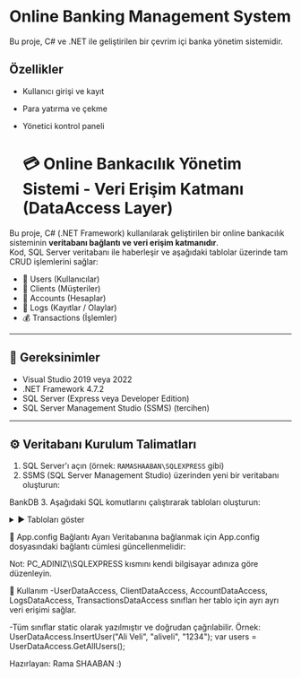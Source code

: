 # Online Banking Management System
Bu proje, C# ve .NET ile geliştirilen bir çevrim içi banka yönetim sistemidir.

## Özellikler
- Kullanıcı girişi ve kayıt
- Para yatırma ve çekme
- Yönetici kontrol paneli

  # 💳 Online Bankacılık Yönetim Sistemi - Veri Erişim Katmanı (DataAccess Layer)

Bu proje, C# (.NET Framework) kullanılarak geliştirilen bir online bankacılık sisteminin **veritabanı bağlantı ve veri erişim katmanıdır**.  
Kod, SQL Server veritabanı ile haberleşir ve aşağıdaki tablolar üzerinde tam CRUD işlemlerini sağlar:

- 👤 Users (Kullanıcılar)
- 👥 Clients (Müşteriler)
- 🏦 Accounts (Hesaplar)
- 📒 Logs (Kayıtlar / Olaylar)
- 💰 Transactions (İşlemler)

---

## 📌 Gereksinimler

- Visual Studio 2019 veya 2022
- .NET Framework 4.7.2
- SQL Server (Express veya Developer Edition)
- SQL Server Management Studio (SSMS) (tercihen)

---

## ⚙️ Veritabanı Kurulum Talimatları

1. SQL Server'ı açın (örnek: `RAMASHAABAN\SQLEXPRESS` gibi)
2. SSMS (SQL Server Management Studio) üzerinden yeni bir veritabanı oluşturun:
   
BankDB
3. Aşağıdaki SQL komutlarını çalıştırarak tabloları oluşturun:

<details>
<summary>▶️ Tabloları göster</summary>

sql```
CREATE TABLE Users (
 UserID INT PRIMARY KEY IDENTITY(1,1),
 FullName NVARCHAR(100),
 Username NVARCHAR(50) UNIQUE,
 Password NVARCHAR(50)
);

CREATE TABLE Clients (
 ClientID INT PRIMARY KEY IDENTITY(1,1),
 FullName NVARCHAR(100),
 Phone NVARCHAR(20)
);

CREATE TABLE Accounts (
 AccountID INT PRIMARY KEY IDENTITY(1,1),
 ClientID INT,
 Balance DECIMAL(18,2) DEFAULT 0,
 FOREIGN KEY (ClientID) REFERENCES Clients(ClientID)
);

CREATE TABLE Logs (
 LogID INT PRIMARY KEY IDENTITY(1,1),
 Message NVARCHAR(200),
 Date DATETIME DEFAULT GETDATE()
);

CREATE TABLE Transactions (
 TransactionID INT PRIMARY KEY IDENTITY(1,1),
 AccountID INT,
 Amount DECIMAL(18,2),
 Type NVARCHAR(20),
 Date DATETIME DEFAULT GETDATE(),
 FOREIGN KEY (AccountID) REFERENCES Accounts(AccountID)
);
 </details>

🔌 App.config Bağlantı Ayarı
Veritabanına bağlanmak için App.config dosyasındaki bağlantı cümlesi güncellenmelidir:

<connectionStrings>
  <add name="BankDBConnection"
       connectionString="Server=PC_ADINIZ\\SQLEXPRESS;Initial Catalog=BankDB;Integrated Security=True"
       providerName="System.Data.SqlClient" />
</connectionStrings>
  Not: PC_ADINIZ\\SQLEXPRESS kısmını kendi bilgisayar adınıza göre düzenleyin.

  🧠 Kullanım
-UserDataAccess, ClientDataAccess, AccountDataAccess, LogsDataAccess, TransactionsDataAccess sınıfları her tablo için ayrı ayrı veri erişimi sağlar.

-Tüm sınıflar static olarak yazılmıştır ve doğrudan çağrılabilir.
  Örnek:
 UserDataAccess.InsertUser("Ali Veli", "aliveli", "1234");
 var users = UserDataAccess.GetAllUsers();

 Hazırlayan: Rama SHAABAN :)
 

 

 
